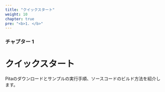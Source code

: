 ```yaml
---
title: "クイックスタート"
weight: 10
chapter: true
pre: "<b>1. </b>"
---
```


### チャプター 1

# クイックスタート

Pitaのダウンロードとサンプルの実行手順、ソースコードのビルド方法を紹介します。